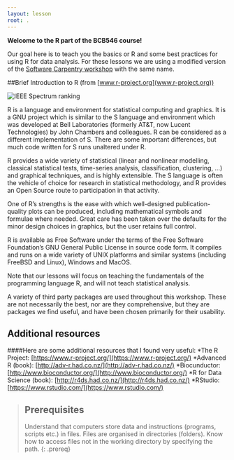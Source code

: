 ```yaml
---
layout: lesson
root: .
---
```


**Welcome to the R part of the BCB546 course!**

Our goal here is to teach you the basics or R and some best practices for using R for data analysis. 
For these lessons we are using a modified version of the [Software Carpentry workshop](http://swcarpentry.github.io/r-novice-gapminder/) with the same name.  

##Brief Introduction to R (from [www.r-project.org](www.r-project.org))

![IEEE Spectrum ranking](../fig/ranking.png)

R is a language and environment for statistical computing and graphics. It is a GNU project which is similar to the S language and environment which was developed at Bell Laboratories (formerly AT&T, now Lucent Technologies) by John Chambers and colleagues. R can be considered as a different implementation of S. There are some important differences, but much code written for S runs unaltered under R.

R provides a wide variety of statistical (linear and nonlinear modelling, classical statistical tests, time-series analysis, classification, clustering, …) and graphical techniques, and is highly extensible. The S language is often the vehicle of choice for research in statistical methodology, and R provides an Open Source route to participation in that activity.

One of R’s strengths is the ease with which well-designed publication-quality plots can be produced, including mathematical symbols and formulae where needed. Great care has been taken over the defaults for the minor design choices in graphics, but the user retains full control.

R is available as Free Software under the terms of the Free Software Foundation’s GNU General Public License in source code form. It compiles and runs on a wide variety of UNIX platforms and similar systems (including FreeBSD and Linux), Windows and MacOS.

Note that our lessons will focus on teaching the fundamentals of the
programming language R, and will not teach statistical analysis.

A variety of third party packages are used throughout this workshop. These
are not necessarily the best, nor are they comprehensive, but they are
packages we find useful, and have been chosen primarily for their
usability.

## Additional resources
####Here are some additional resources that I found very useful:
*The R Project: [https://www.r-project.org/](https://www.r-project.org/)
*Advanced R (book): [http://adv-r.had.co.nz/](http://adv-r.had.co.nz/)
*Biocunductor: [http://www.bioconductor.org/](http://www.bioconductor.org/)
*R for Data Science (book): [http://r4ds.had.co.nz/](http://r4ds.had.co.nz/)
*RStudio: [https://www.rstudio.com/](https://www.rstudio.com/)

> ## Prerequisites
>
> Understand that computers store data and instructions (programs, scripts etc.) in files.
> Files are organised in directories (folders).
> Know how to access files not in the working directory by specifying the path.
{: .prereq}
